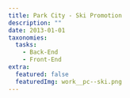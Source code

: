 ```yaml
---
title: Park City - Ski Promotion
description: ""
date: 2013-01-01
taxonomies:
  tasks:
    - Back-End
    - Front-End
extra:
  featured: false
  featuredImg: work__pc--ski.png
---
```

